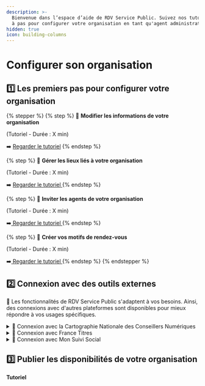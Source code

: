 ```yaml
---
description: >-
  Bienvenue dans l’espace d’aide de RDV Service Public. Suivez nos tutoriels pas
  à pas pour configurer votre organisation en tant qu'agent administrateur.
hidden: true
icon: building-columns
---
```


# Configurer son organisation

## 1️⃣ Les premiers pas pour configurer votre organisation

{% stepper %}
{% step %}
🔹 **Modifier les informations de votre organisation**

(Tutoriel - Durée : X min)

➡️ [Regarder le tutoriel](https://scribehow.com/shared/Configurez_votre_organisation_sur_RDV_Service_Public__iyJaZ74LRjmcZXAa1IbpGg)&#x20;
{% endstep %}

{% step %}
🔹 **Gérer les lieux liés à votre organisation**

(Tutoriel - Durée : X min)

➡️ [Regarder le tutoriel](https://scribehow.com/shared/Configurez_votre_organisation_sur_RDV_Service_Public__iyJaZ74LRjmcZXAa1IbpGg)[ ](https://scribehow.com/shared/Configurez_votre_organisation_sur_RDV_Service_Public__iyJaZ74LRjmcZXAa1IbpGg#e547c8a4)
{% endstep %}

{% step %}
🔹 **Inviter les agents de votre organisation**

(Tutoriel - Durée : X min)

➡️[ Regarder le tutoriel ](https://scribehow.com/shared/Configurez_votre_organisation_sur_RDV_Service_Public__iyJaZ74LRjmcZXAa1IbpGg)
{% endstep %}

{% step %}
🔹 **Créer vos motifs de rendez-vous**

(Tutoriel - Durée : X min)

➡️[ Regarder le tutoriel ](https://scribehow.com/shared/Configurez_votre_organisation_sur_RDV_Service_Public__iyJaZ74LRjmcZXAa1IbpGg#5e4bffd7)
{% endstep %}
{% endstepper %}

## 2️⃣ Connexion avec des outils externes

📌 Les fonctionnalités de RDV Service Public s'adaptent à vos besoins. Ainsi, des connexions avec d'autres plateformes sont disponibles pour mieux répondre à vos usages spécifiques.

<details>

<summary>🔗 Connexion avec la Cartographie Nationale des Conseillers Numériques </summary>

Blablabla

</details>

<details>

<summary>🔗 Connexion avec France Titres </summary>

Relier vos motifs RDV Service Public au portail France Titres&#x20;

[➡️ Consulter le tutoriel](https://scribehow.com/shared/Configurez_votre_organisation_sur_RDV_Service_Public_DR__Xjgc9TCtSaSmotYxkSguPg)

</details>

<details>

<summary>🔗 Connexion avec Mon Suivi Social </summary>

[➡️ Consulter le tutoriel](https://scribehow.com/shared/Configurez_votre_organisation_sur_RDV_Service_Public_DR__Xjgc9TCtSaSmotYxkSguPg)

</details>

## **3️⃣ Publier les disponibilités de votre organisation**&#x20;

**Tutoriel**&#x20;



